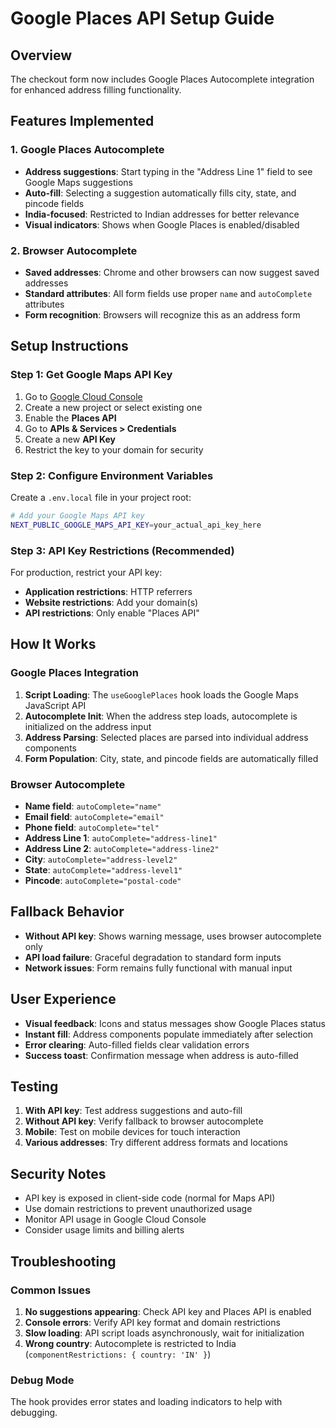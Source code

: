 # Google Places API Setup Guide

## Overview
The checkout form now includes Google Places Autocomplete integration for enhanced address filling functionality.

## Features Implemented

### 1. Google Places Autocomplete
- **Address suggestions**: Start typing in the "Address Line 1" field to see Google Maps suggestions
- **Auto-fill**: Selecting a suggestion automatically fills city, state, and pincode fields
- **India-focused**: Restricted to Indian addresses for better relevance
- **Visual indicators**: Shows when Google Places is enabled/disabled

### 2. Browser Autocomplete
- **Saved addresses**: Chrome and other browsers can now suggest saved addresses
- **Standard attributes**: All form fields use proper `name` and `autoComplete` attributes
- **Form recognition**: Browsers will recognize this as an address form

## Setup Instructions

### Step 1: Get Google Maps API Key
1. Go to [Google Cloud Console](https://console.cloud.google.com/)
2. Create a new project or select existing one
3. Enable the **Places API**
4. Go to **APIs & Services > Credentials**
5. Create a new **API Key**
6. Restrict the key to your domain for security

### Step 2: Configure Environment Variables
Create a `.env.local` file in your project root:

```bash
# Add your Google Maps API key
NEXT_PUBLIC_GOOGLE_MAPS_API_KEY=your_actual_api_key_here
```

### Step 3: API Key Restrictions (Recommended)
For production, restrict your API key:
- **Application restrictions**: HTTP referrers
- **Website restrictions**: Add your domain(s)
- **API restrictions**: Only enable "Places API"

## How It Works

### Google Places Integration
1. **Script Loading**: The `useGooglePlaces` hook loads the Google Maps JavaScript API
2. **Autocomplete Init**: When the address step loads, autocomplete is initialized on the address input
3. **Address Parsing**: Selected places are parsed into individual address components
4. **Form Population**: City, state, and pincode fields are automatically filled

### Browser Autocomplete
- **Name field**: `autoComplete="name"`
- **Email field**: `autoComplete="email"`
- **Phone field**: `autoComplete="tel"`
- **Address Line 1**: `autoComplete="address-line1"`
- **Address Line 2**: `autoComplete="address-line2"`
- **City**: `autoComplete="address-level2"`
- **State**: `autoComplete="address-level1"`
- **Pincode**: `autoComplete="postal-code"`

## Fallback Behavior
- **Without API key**: Shows warning message, uses browser autocomplete only
- **API load failure**: Graceful degradation to standard form inputs
- **Network issues**: Form remains fully functional with manual input

## User Experience
- **Visual feedback**: Icons and status messages show Google Places status
- **Instant fill**: Address components populate immediately after selection
- **Error clearing**: Auto-filled fields clear validation errors
- **Success toast**: Confirmation message when address is auto-filled

## Testing
1. **With API key**: Test address suggestions and auto-fill
2. **Without API key**: Verify fallback to browser autocomplete
3. **Mobile**: Test on mobile devices for touch interaction
4. **Various addresses**: Try different address formats and locations

## Security Notes
- API key is exposed in client-side code (normal for Maps API)
- Use domain restrictions to prevent unauthorized usage
- Monitor API usage in Google Cloud Console
- Consider usage limits and billing alerts

## Troubleshooting

### Common Issues
1. **No suggestions appearing**: Check API key and Places API is enabled
2. **Console errors**: Verify API key format and domain restrictions
3. **Slow loading**: API script loads asynchronously, wait for initialization
4. **Wrong country**: Autocomplete is restricted to India (`componentRestrictions: { country: 'IN' }`)

### Debug Mode
The hook provides error states and loading indicators to help with debugging.
